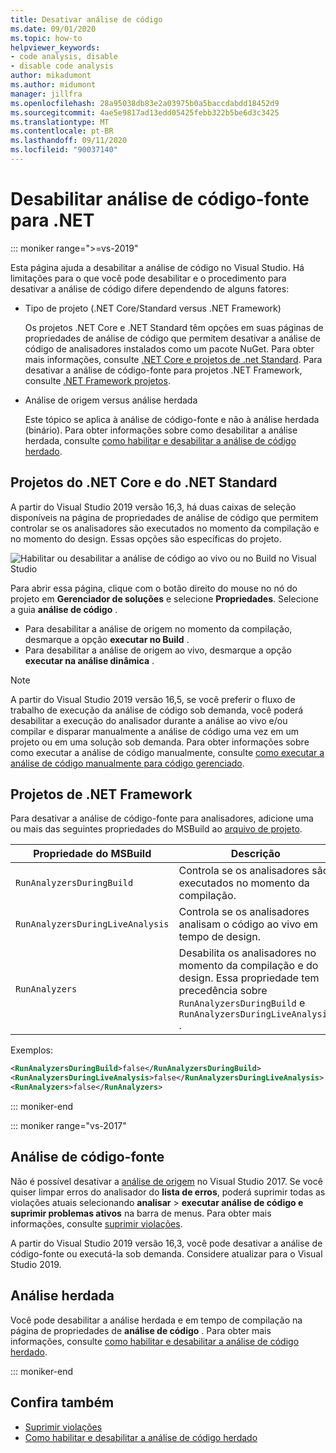 ```yaml
---
title: Desativar análise de código
ms.date: 09/01/2020
ms.topic: how-to
helpviewer_keywords:
- code analysis, disable
- disable code analysis
author: mikadumont
ms.author: midumont
manager: jillfra
ms.openlocfilehash: 28a95038db83e2a03975b0a5baccdabdd18452d9
ms.sourcegitcommit: 4ae5e9817ad13edd05425febb322b5be6d3c3425
ms.translationtype: MT
ms.contentlocale: pt-BR
ms.lasthandoff: 09/11/2020
ms.locfileid: "90037140"
---
```

# <a name="disable-source-code-analysis-for-net"></a>Desabilitar análise de código-fonte para .NET

::: moniker range=">=vs-2019"

Esta página ajuda a desabilitar a análise de código no Visual Studio. Há limitações para o que você pode desabilitar e o procedimento para desativar a análise de código difere dependendo de alguns fatores:

- Tipo de projeto (.NET Core/Standard versus .NET Framework)

  Os projetos .NET Core e .NET Standard têm opções em suas páginas de propriedades de análise de código que permitem desativar a análise de código de analisadores instalados como um pacote NuGet. Para obter mais informações, consulte [.NET Core e projetos de .net Standard](#net-core-and-net-standard-projects). Para desativar a análise de código-fonte para projetos .NET Framework, consulte [.NET Framework projetos](#net-framework-projects).

- Análise de origem versus análise herdada

  Este tópico se aplica à análise de código-fonte e não à análise herdada (binário). Para obter informações sobre como desabilitar a análise herdada, consulte [como habilitar e desabilitar a análise de código herdado](how-to-enable-and-disable-automatic-code-analysis-for-managed-code.md).

## <a name="net-core-and-net-standard-projects"></a>Projetos do .NET Core e do .NET Standard

A partir do Visual Studio 2019 versão 16,3, há duas caixas de seleção disponíveis na página de propriedades de análise de código que permitem controlar se os analisadores são executados no momento da compilação e no momento do design. Essas opções são específicas do projeto.

![Habilitar ou desabilitar a análise de código ao vivo ou no Build no Visual Studio](media/run-on-build-run-live-analysis.png)

Para abrir essa página, clique com o botão direito do mouse no nó do projeto em **Gerenciador de soluções** e selecione **Propriedades**. Selecione a guia **análise de código** .

- Para desabilitar a análise de origem no momento da compilação, desmarque a opção **executar no Build** .
- Para desabilitar a análise de origem ao vivo, desmarque a opção **executar na análise dinâmica** .

> [!NOTE]
> A partir do Visual Studio 2019 versão 16,5, se você preferir o fluxo de trabalho de execução da análise de código sob demanda, você poderá desabilitar a execução do analisador durante a análise ao vivo e/ou compilar e disparar manualmente a análise de código uma vez em um projeto ou em uma solução sob demanda. Para obter informações sobre como executar a análise de código manualmente, consulte [como executar a análise de código manualmente para código gerenciado](how-to-run-code-analysis-manually-for-managed-code.md).

## <a name="net-framework-projects"></a>Projetos de .NET Framework

Para desativar a análise de código-fonte para analisadores, adicione uma ou mais das seguintes propriedades do MSBuild ao [arquivo de projeto](../ide/solutions-and-projects-in-visual-studio.md#project-file).

| Propriedade do MSBuild | Descrição | Padrão |
| - | - | - |
| `RunAnalyzersDuringBuild` | Controla se os analisadores são executados no momento da compilação. | `true` |
| `RunAnalyzersDuringLiveAnalysis` | Controla se os analisadores analisam o código ao vivo em tempo de design. | `true` |
| `RunAnalyzers` | Desabilita os analisadores no momento da compilação e do design. Essa propriedade tem precedência sobre `RunAnalyzersDuringBuild` e `RunAnalyzersDuringLiveAnalysis` . | `true` |

Exemplos:

```xml
<RunAnalyzersDuringBuild>false</RunAnalyzersDuringBuild>
<RunAnalyzersDuringLiveAnalysis>false</RunAnalyzersDuringLiveAnalysis>
<RunAnalyzers>false</RunAnalyzers>
```

::: moniker-end

::: moniker range="vs-2017"

## <a name="source-analysis"></a>Análise de código-fonte

Não é possível desativar a [análise de origem](roslyn-analyzers-overview.md) no Visual Studio 2017. Se você quiser limpar erros do analisador do **lista de erros**, poderá suprimir todas as violações atuais selecionando **analisar**  >  **executar análise de código e suprimir problemas ativos** na barra de menus. Para obter mais informações, consulte [suprimir violações](use-roslyn-analyzers.md#suppress-violations).

A partir do Visual Studio 2019 versão 16,3, você pode desativar a análise de código-fonte ou executá-la sob demanda. Considere atualizar para o Visual Studio 2019.

## <a name="legacy-analysis"></a>Análise herdada

Você pode desabilitar a análise herdada e em tempo de compilação na página de propriedades de **análise de código** . Para obter mais informações, consulte [como habilitar e desabilitar a análise de código herdado](how-to-enable-and-disable-automatic-code-analysis-for-managed-code.md).

::: moniker-end

## <a name="see-also"></a>Confira também

- [Suprimir violações](use-roslyn-analyzers.md#suppress-violations)
- [Como habilitar e desabilitar a análise de código herdado](how-to-enable-and-disable-automatic-code-analysis-for-managed-code.md)
